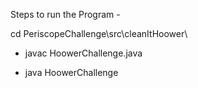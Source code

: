 Steps to run the Program -

cd PeriscopeChallenge\src\cleanItHoower\

 - javac HoowerChallenge.java
 
 - java HoowerChallenge
